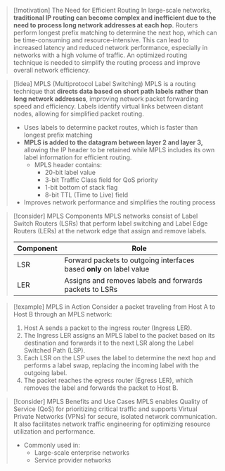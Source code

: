 > [!motivation] The Need for Efficient Routing
> In large-scale networks, **traditional IP routing can become complex and inefficient due to the need to process long network addresses at each hop**. Routers perform longest prefix matching to determine the next hop, which can be time-consuming and resource-intensive. This can lead to increased latency and reduced network performance, especially in networks with a high volume of traffic. An optimized routing technique is needed to simplify the routing process and improve overall network efficiency.

> [!idea] MPLS (Multiprotocol Label Switching)
> MPLS is a routing technique that **directs data based on short path labels rather than long network addresses**, improving network packet forwarding speed and efficiency. Labels identify virtual links between distant nodes, allowing for simplified packet routing.
> - Uses labels to determine packet routes, which is faster than longest prefix matching
> - **MPLS is added to the datagram between layer 2 and layer 3,** allowing the IP header to be retained while MPLS includes its own label information for efficient routing.
>   - MPLS header contains:
>     - 20-bit label value
>     - 3-bit Traffic Class field for QoS priority
>     - 1-bit bottom of stack flag
>     - 8-bit TTL (Time to Live) field
> - Improves network performance and simplifies the routing process

> [!consider] MPLS Components
> MPLS networks consist of Label Switch Routers (LSRs) that perform label switching and Label Edge Routers (LERs) at the network edge that assign and remove labels. 
> 
> | Component | Role |
> |-----------|------|
> | LSR | Forward packets to outgoing interfaces based **only** on label value |
> | LER | Assigns and removes labels and forwards packets to LSRs |



> [!example] MPLS in Action
> Consider a packet traveling from Host A to Host B through an MPLS network:
> 1. Host A sends a packet to the ingress router (Ingress LER).
> 2. The Ingress LER assigns an MPLS label to the packet based on its destination and forwards it to the next LSR along the Label Switched Path (LSP).
> 3. Each LSR on the LSP uses the label to determine the next hop and performs a label swap, replacing the incoming label with the outgoing label.
> 4. The packet reaches the egress router (Egress LER), which removes the label and forwards the packet to Host B.


> [!consider] MPLS Benefits and Use Cases
> MPLS enables Quality of Service (QoS) for prioritizing critical traffic and supports Virtual Private Networks (VPNs) for secure, isolated network communication. It also facilitates network traffic engineering for optimizing resource utilization and performance.
> - Commonly used in:
>   - Large-scale enterprise networks
>   - Service provider networks

